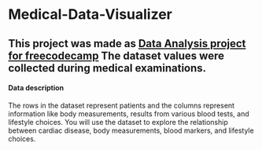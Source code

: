 # Medical-Data-Visualizer

## This project was made as [Data Analysis project for freecodecamp](https://www.freecodecamp.org/learn/data-analysis-with-python/data-analysis-with-python-projects/medical-data-visualizer) The dataset values were collected during medical examinations.

#### Data description
The rows in the dataset represent patients and the columns represent information like body measurements, results from various blood tests, and lifestyle choices. You will use the dataset to explore the relationship between cardiac disease, body measurements, blood markers, and lifestyle choices.
